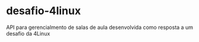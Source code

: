 # desafio-4linux
API para gerencialmento de salas de aula desenvolvida como resposta a um desafio da 4Linux
